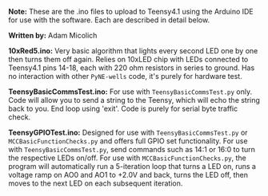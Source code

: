 **Note:** These are the .ino files to upload to Teensy4.1 using the Arduino IDE for use with the software. Each are described in detail below.

**Written by:** Adam Micolich

**10xRed5.ino:** Very basic algorithm that lights every second LED one by one then turns them off again. Relies on 10xLED chip with LEDs connected to Teensy4.1 pins 14-18, each with 220 ohm resistors in series to ground. Has no interaction with other `PyNE-wells` code, it's purely for hardware test.

**TeensyBasicCommsTest.ino:** For use with `TeensyBasicCommsTest.py` only. Code will allow you to send a string to the Teensy, which will echo the string back to you. End loop using 'exit'. Code is purely for serial byte traffic check.

**TeensyGPIOTest.ino:** Designed for use with `TeensyBasicCommsTest.py` or `MCCBasicFunctionChecks.py` and offers full GPIO set functionality. For use with `TeensyBasicCommsTest.py`, send commands such as 14:1 or 16:0 to turn the respective LEDs on/off. For use with `MCCBasicFunctionChecks.py`, the program will automatically run a 5-iteration loop that turns a LED on, runs a voltage ramp on AO0 and AO1 to +2.0V and back, turns the LED off, then moves to the next LED on each subsequent iteration.

